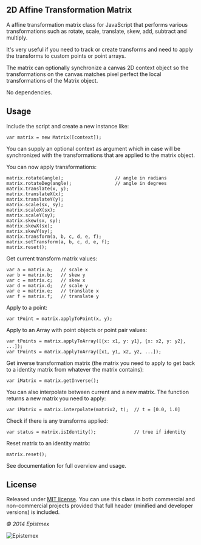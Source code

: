 2D Affine Transformation Matrix
-------------------------------

A affine transformation matrix class for JavaScript that performs various transformations
such as rotate, scale, translate, skew, add, subtract and multiply.

It's very useful if you need to track or create transforms and need to apply
the transforms to custom points or point arrays.

The matrix can optionally synchronize a canvas 2D context object so the transformations
on the canvas matches pixel perfect the local transformations of the Matrix object.

No dependencies.

Usage
-----

Include the script and create a new instance like:

    var matrix = new Matrix([context]);

You can supply an optional context as argument which in case will be
synchronized with the transformations that are applied to the matrix
object.

You can now apply transformations:

    matrix.rotate(angle);    		        // angle in radians
    matrix.rotateDeg(angle);   		        // angle in degrees
    matrix.translate(x, y);
    matrix.translateX(x);
    matrix.translateY(y);
    matrix.scale(sx, sy);
    matrix.scaleX(sx);
    matrix.scaleY(sy);
    matrix.skew(sx, sy);
    matrix.skewX(sx);
    matrix.skewY(sy);
    matrix.transform(a, b, c, d, e, f);
    matrix.setTransform(a, b, c, d, e, f);
	matrix.reset();

Get current transform matrix values:

    var a = matrix.a;	// scale x
    var b = matrix.b;	// skew y
    var c = matrix.c;	// skew x
    var d = matrix.d;	// scale y
    var e = matrix.e;	// translate x
    var f = matrix.f;	// translate y

Apply to a point:

    var tPoint = matrix.applyToPoint(x, y);

Apply to an Array with point objects or point pair values:

    var tPoints = matrix.applyToArray([{x: x1, y: y1}, {x: x2, y: y2}, ...]);
    var tPoints = matrix.applyToArray([x1, y1, x2, y2, ...]);

Get inverse transformation matrix (the matrix you need to apply to get back
to a identity matrix from whatever the matrix contains):

    var iMatrix = matrix.getInverse();

You can also interpolate between current and a new matrix. The function
returns a new matrix you need to apply:

    var iMatrix = matrix.interpolate(matrix2, t);  // t = [0.0, 1.0]

Check if there is any transforms applied:

    var status = matrix.isIdentity();              // true if identity

Reset matrix to an identity matrix:

    matrix.reset();

See documentation for full overview and usage.


License
-------

Released under [MIT license](http://choosealicense.com/licenses/mit/). You can use this class in both commercial and non-commercial projects provided that full header (minified and developer versions) is included.

*&copy; 2014 Epistmex*

![Epistemex](http://i.imgur.com/uzOTLjV.png)
